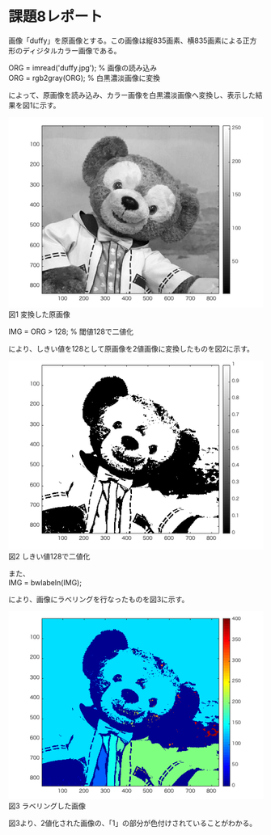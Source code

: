 # 課題8レポート

画像「duffy」を原画像とする。この画像は縦835画素、横835画素による正方形のディジタルカラー画像である。  

ORG = imread('duffy.jpg'); % 画像の読み込み  
ORG = rgb2gray(ORG); % 白黒濃淡画像に変換  

によって、原画像を読み込み、カラー画像を白黒濃淡画像へ変換し、表示した結果を図1に示す。  

![変換した原画像](image/kadai8_1.png)  
図1 変換した原画像  

IMG = ORG > 128; % 閾値128で二値化

により、しきい値を128として原画像を2値画像に変換したものを図2に示す。

![しきい値128で二値化](image/kadai8_2.png)  
図2 しきい値128で二値化

また、  
IMG = bwlabeln(IMG);  

により、画像にラベリングを行なったものを図3に示す。  

![ラベリングした画像](image/kadai8_3.png)  
図3 ラベリングした画像  

図3より、2値化された画像の、「1」の部分が色付けされていることがわかる。
